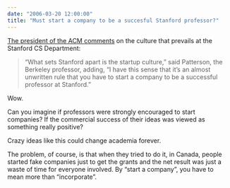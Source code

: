 ```yaml
---
date: "2006-03-20 12:00:00"
title: "Must start a company to be a succesful Stanford professor?"
---
```




[The president of the ACM comments](http://www.sfgate.com/cgi-bin/article.cgi?f=/c/a/2006/03/20/BUGBTHNVSI161.DTL) on the culture that prevails at the Stanford CS Department:

> &ldquo;What sets Stanford apart is the startup culture,&rdquo; said Patterson, the Berkeley professor, adding, &ldquo;I have this sense that it&rsquo;s an almost unwritten rule that you have to start a company to be a successful professor at Stanford.&rdquo;


Wow.

Can you imagine if professors were strongly encouraged to start companies? If the commercial success of their ideas was viewed as something really positive?

Crazy ideas like this could change academia forever.

The problem, of course, is that when they tried to do it, in Canada, people started fake companies just to get the grants and the net result was just a waste of time for everyone involved. By &ldquo;start a company&rdquo;, you have to mean more than &ldquo;incorporate&rdquo;.

